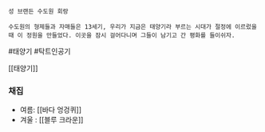
```
성 브랜든 수도원 회랑

수도원의 형제들과 자매들은 13세기, 우리가 지금은 태양기라 부르는 시대가 절정에 이르렀을 때 이 정원을 만들었다. 이곳을 잠시 걸어다니며 그들이 남기고 간 평화를 들이쉬자.
```

#태양기 
#탁트인공기 

[[태양기]]

### 채집

* 여름: [[바다 엉겅퀴]]
* 겨울 : [[블루 크라운]]